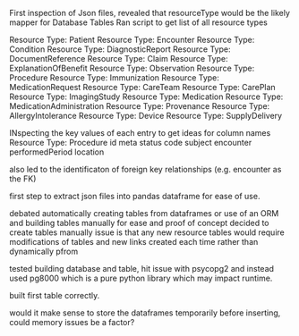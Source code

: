 First inspection of Json files, revealed that resourceType would be the likely mapper for Database Tables
Ran script to get list of all resource types

Resource Type: Patient
Resource Type: Encounter
Resource Type: Condition
Resource Type: DiagnosticReport
Resource Type: DocumentReference
Resource Type: Claim
Resource Type: ExplanationOfBenefit
Resource Type: Observation
Resource Type: Procedure
Resource Type: Immunization
Resource Type: MedicationRequest
Resource Type: CareTeam
Resource Type: CarePlan
Resource Type: ImagingStudy
Resource Type: Medication
Resource Type: MedicationAdministration
Resource Type: Provenance
Resource Type: AllergyIntolerance
Resource Type: Device
Resource Type: SupplyDelivery

INspecting the key values of each entry to get ideas for column names
Resource Type: Procedure
id
meta
status
code
subject
encounter
performedPeriod
location

also led to the identificaton of foreign key relationships (e.g. encounter as the FK)


first step to extract json files into pandas dataframe for ease of use. 

debated automatically creating tables from dataframes or use of an ORM and building tables manually
for ease and proof of concept decided to create tables manually
issue is that any new resource tables would require modifications of tables and new links created each time rather than dynamically pfrom 

tested building database and table, hit issue with psycopg2 and instead used pg8000 which is a pure python library which may impact runtime.

built first table correctly.


would it make sense to store the dataframes temporarily before inserting, could memory issues be a factor?

